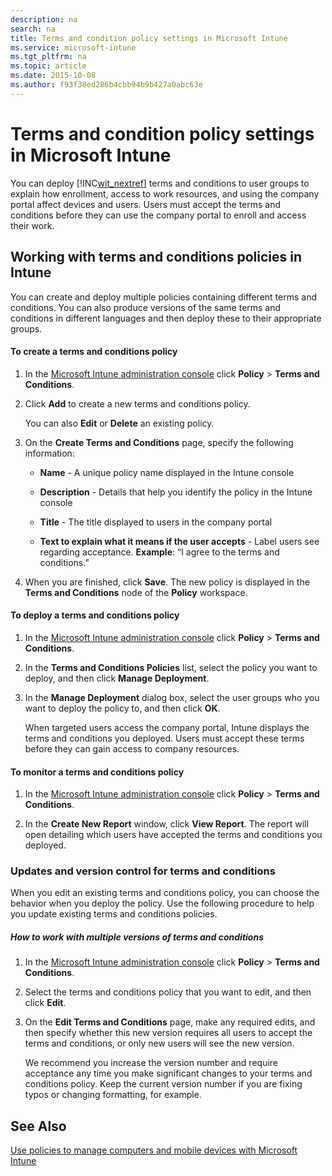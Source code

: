 ```yaml
---
description: na
search: na
title: Terms and condition policy settings in Microsoft Intune
ms.service: microsoft-intune
ms.tgt_pltfrm: na
ms.topic: article
ms.date: 2015-10-08
ms.author: f93f38ed286b4cbb94b9b427a0abc63e
---
```

# Terms and condition policy settings in Microsoft Intune
You can deploy [!INC[wit_nextref](../Token/wit_nextref_md.md)] terms and conditions to user groups to explain how enrollment, access to work resources, and using the company portal affect devices and users. Users must accept the terms and conditions before they can use the company portal to enroll and access their work.

## Working with terms and conditions policies in Intune
You can create and deploy multiple policies containing different terms and conditions. You can also produce versions of the same terms and conditions in different languages and then deploy these to their appropriate groups.

#### To create a terms and conditions policy

1. In the [Microsoft Intune administration console](http://manage.microsoft.com) click **Policy** &gt; **Terms and Conditions**.

2. Click **Add** to create a new terms and conditions policy.

   You can also **Edit** or **Delete** an existing policy.

3. On the **Create Terms and Conditions** page, specify the following information:

   - **Name** - A unique policy name displayed in the Intune console

   - **Description** - Details that help you identify the policy in the Intune console

   - **Title** - The title displayed to users in the company portal

   - **Text to explain what it means if the user accepts** - Label users see regarding acceptance. **Example**: “I agree to the terms and conditions.”

4. When you are finished, click **Save**. The new policy is displayed in the **Terms and Conditions** node of the **Policy** workspace.

#### To deploy a terms and conditions policy

1. In the [Microsoft Intune administration console](http://manage.microsoft.com) click **Policy** &gt; **Terms and Conditions**.

2. In the **Terms and Conditions Policies** list, select the policy you want to deploy, and then click **Manage Deployment**.

3. In the **Manage Deployment** dialog box, select the user groups who you want to deploy the policy to, and then click **OK**.

   When targeted users access the company portal, Intune displays the terms and conditions you deployed. Users must accept these terms before they can gain access to company resources.

#### To monitor a terms and conditions policy

1. In the [Microsoft Intune administration console](http://manage.microsoft.com) click **Policy** &gt; **Terms and Conditions**.

2. In the **Create New Report** window, click **View Report**. The report will open detailing which users have accepted the terms and conditions you deployed.

### <a name="BKMK_TCVers"></a>Updates and version control for terms and conditions
When you edit an existing terms and conditions policy, you can choose the behavior when you deploy the policy. Use the following procedure to help you update existing terms and conditions policies.

##### How to work with multiple versions of terms and conditions

1. In the [Microsoft Intune administration console](http://manage.microsoft.com) click **Policy** &gt; **Terms and Conditions**.

2. Select the terms and conditions policy that you want to edit, and then click **Edit**.

3. On the **Edit Terms and Conditions** page, make any required edits, and then specify whether this new version requires all users to accept the terms and conditions, or only new users will see the new version.

   We recommend you increase the version number and require acceptance any time you make significant changes to your terms and conditions policy. Keep the current version number if you are fixing typos or changing formatting, for example.

## See Also
[Use policies to manage computers and mobile devices with Microsoft Intune](../Topic/Use_policies_to_manage_computers_and_mobile_devices_with_Microsoft_Intune.md)

